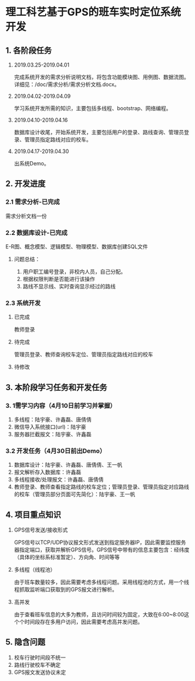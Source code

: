 # 理工科艺基于GPS的班车实时定位系统开发

## 1. 各阶段任务

1. 2019.03.25-2019.04.01

   完成系统开发的需求分析说明文档，将包含功能模块图、用例图、数据流图。详细见：/doc/需求分析/需求分析文档.docx。

2. 2019.04.02-2019.04.09

   学习系统开发所需的知识，主要包括多线程、bootstrap、网络编程。

3. 2019.04.10-2019.04.16

   数据库设计收尾，开始系统开发，主要包括用户的登录、路线查询、管理员登录、管理员指定路线对应的校车。

4. 2019.04.17-2019.04.30

   出系统Demo。

## 2. 开发进度

### 2.1 需求分析-已完成

需求分析文档一份

### 2.2 数据库设计-已完成

E-R图、概念模型、逻辑模型、物理模型、数据库创建SQL文件

1. 问题总结：

   1. 用户职工编号登录，非校内人员，自己分配。
   2. 根据权限判断是否能进行该操作
   3. 路线不显示线、实时查询显示经过的路线

### 2.3 系统开发

1. 已完成

   教师登录

2. 待完成

   管理员登录、教师查询校车定位、管理员指定路线对应的校车

3. 待修改

   

## 3. 本阶段学习任务和开发任务

### 3. 1需学习内容（4月10日前学习并掌握）

1. 多线程：陆宇豪、许鑫磊、唐倩倩
2. 微信导入系统接口(url)：陆宇豪
3. 服务器拦截报文：陆宇豪、许鑫磊

### 3.2 开发任务（4月30日前出Demo）

1. 数据库设计：陆宇豪、许鑫磊、唐倩倩、王一帆
2. 报文解析存入数据库：许鑫磊
3. 多线程接收/处理报文：许鑫磊、唐倩倩
4. 教师登录、教师查看指定路线的校车定位；管理员登录、管理员指定对应路线的校车（管理员部分页面可先简化）：陆宇豪、王一帆

## 4. 项目重点知识

1. GPS信号发送/接收形式

   GPS信号以TCP/UDP协议报文形式发送到指定服务器IP，因此需要监控服务器指定端口，获取并解析GPS信号。GPS信号中带有的信息主要包含：经纬度（具体的坐标系标准暂定）、方向角、时间等等

2. 多线程（线程池）

   由于班车数量较多，因此需要考虑多线程问题。采用线程池的方式，用一个线程抓取监听端口获取到的GPS报文进行解析。

3. 高并发

   由于查看班车信息的大多为教师，且访问时间较为固定，大致在6:00~8:00这个个时间段存在多用户访问，因此需要考虑高并发问题。

## 5. 隐含问题

1. 校车行驶时间段不统一
2. 路线行驶校车不确定
3. GPS报文发送协议未定

